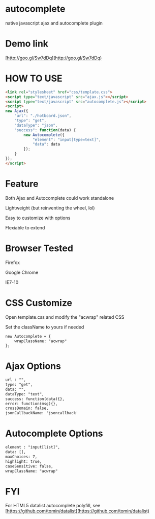 autocomplete
============
native javascript ajax and autocomplete plugin


Demo link
===========
[http://goo.gl/Sw7dDq](http://goo.gl/Sw7dDq)


HOW TO USE
===========
```html
<link rel="stylesheet" href="css/template.css">
<script type="text/javascript" src="ajax.js"></script>
<script type="text/javascript" src="autocomplete.js"></script>
<script>
new Ajax({
	"url": "./hotboard.json",
	"type": "get",
	"dataType": "json",
	"success": function(data) {
		new Autocomplete({
			"element": "input[type=text]",
			"data": data			
		});		
	}
});
</script>
```

Feature
===========
Both Ajax and Autocomplete could work standalone

Lightweight (but reinventing the wheel, lol)

Easy to customize with options

Flexiable to extend


Browser Tested
===========
Firefox 

Google Chrome

IE7-10 


CSS Customize
===========
Open template.css and modify the "acwrap" related CSS

Set the className to yours if needed

```html
new Autocomplete = {
	wrapClassName: "acwrap"
};
```

Ajax Options
===========
```html
url : "", 
type: "get",
data: "",
dataType: "text",
success: function(data){},
error: function(msg){},
crossDomain: false,
jsonCallbackName: 'jsoncallback'
```

Autocomplete Options
===========
```html
element : "input[list]", 		
data: [],
maxChoices: 7,
highlight: true,
caseSensitive: false,
wrapClassName: "acwrap"
```

FYI
===========
For HTML5 datalist autocomplete polyfill, see [https://github.com/tomin/datalist](https://github.com/tomin/datalist)